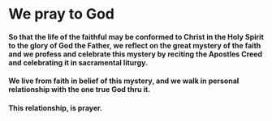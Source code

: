 # We pray to God

#### So that the life of the faithful may be conformed to Christ in the Holy Spirit to the glory of God the Father, we reflect on the great mystery of the faith and we profess and celebrate this mystery by reciting the Apostles Creed and celebrating it in sacramental liturgy.

#### We live from faith in belief of this mystery, and we walk in personal relationship with the one true God thru it.

#### This relationship, is prayer.